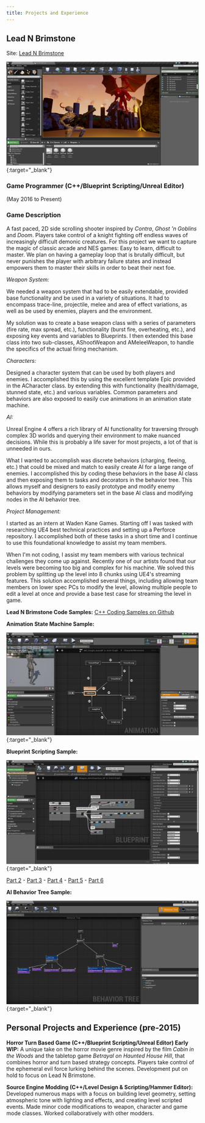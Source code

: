 ```yaml
---
title: Projects and Experience
---
```


## Lead N Brimstone
Site: [Lead N Brimstone](http://www.wadenkanestudios.com/#!projects/leadnbrimestone.html)

[![Lead N Brimstone Preview Picture](/assets/img/LnBPreview1.png)](/assets/img/LnBPreview1.png){:target="_blank"}

### Game Programmer (C++/Blueprint Scripting/Unreal Editor)
(May 2016 to Present)

### Game Description
A fast paced, 2D side scrolling shooter inspired by _Contra_, _Ghost 'n Goblins_ and _Doom_. Players take control of a knight fighting off endless waves of increasingly difficult demonic creatures. For this project we want to capture the magic of classic arcade and NES games: Easy to learn, difficult to master. We plan on having a gameplay loop that is brutally difficult, but never punishes the player with arbitrary failure states and instead empowers them to master their skills in order to beat their next foe.

*Weapon System:*

We needed a weapon system that had to be easily extendable, provided base functionality and be used in a variety of situations. It had to encompass trace-line, projectile, melee and area of effect variations, as well as be used by enemies, players and the environment.

My solution was to create a base weapon class with a series of parameters (fire rate, max spread, etc.), functionality (burst fire, overheating, etc.), and exposing key events and variables to Blueprints. I then extended this base class into two sub-classes, AShootWeapon and AMeleeWeapon, to handle the specifics of the actual firing mechanism.

*Characters:*

Designed a character system that can be used by both players and enemies. I accomplished this by using the excellent template Epic provided in the ACharacter class. by extending this with functionality (health/damage, stunned state, etc.) and various variables. Common parameters and behaviors are also exposed to easily cue animations in an animation state machine.

*AI:*

Unreal Engine 4 offers a rich library of AI functionality for traversing through complex 3D worlds and querying their environment to make nuanced decisions. While this is probably a life saver for most projects, a lot of that is unneeded in ours.

What I wanted to accomplish was discrete behaviors (charging, fleeing, etc.) that could be mixed and match to easily create AI for a large range of enemies. I accomplished this by coding these behaviors in the base AI class and then exposing them to tasks and decorators in the behavior tree. This allows myself and designers to easily prototype and modify enemy behaviors by modifying parameters set in the base AI class and modifying nodes in the AI behavior tree.

*Project Management:*

I started as an intern at Waden Kane Games. Starting off I was tasked with researching UE4 best technical practices and setting up a Perforce repository. I accomplished both of these tasks in a short time and I continue to use this foundational knowledge to assist my team members.

When I'm not coding, I assist my team members with various technical challenges they come up against. Recently one of our artists found that our levels were becoming too big and complex for his machine. We solved this problem by splitting up the level into 8 chunks using UE4's streaming features. This solution accomplished several things, including allowing team members on lower spec PCs to modify the level, allowing multiple people to edit a level at once and provide a base test case for streaming the level in game.

**Lead N Brimstone Code Samples:**
[C++ Coding Samples on Github](https://github.com/calebsmth54/Code-Samples/tree/master/LNB)

**Animation State Machine Sample:**

[![Lead N Brimstone Preview Picture](/assets/img/LnBPreview2.png)](/assets/img/LnBPreview2.png){:target="_blank"}

**Blueprint Scripting Sample:**

[![Lead N Brimstone Preview Picture](/assets/img/BPPreview1.png)](/assets/img/BPPreview1.png){:target="_blank"}

[Part 2](/assets/img/BPPreview2.png) -
[Part 3](/assets/img/BPPreview3.png) -
[Part 4](/assets/img/BPPreview4.png) -
[Part 5](/assets/img/BPPreview5.png) -
[Part 6](/assets/img/BPPreview6.png)

**AI Behavior Tree Sample:**

[![Lead N Brimstone Preview Picture](/assets/img/LnBPreview3.png)](/assets/img/LnBPreview3.png){:target="_blank"}

## Personal Projects and Experience (pre-2015)

**Horror Turn Based Game (C++/Blueprint Scripting/Unreal Editor) Early WIP:** A unique take on the horror movie genre inspired by the film _Cabin in the Woods_ and the tabletop game _Betrayal on Haunted House Hill_, that combines horror and turn based strategy concepts. Players take control of the ephemeral evil force lurking behind the scenes. Development put on hold to focus on Lead N Brimstone.

**Source Engine Modding (C++/Level Design & Scripting/Hammer Editor):** Developed numerous maps with a focus on building level geometry, setting atmospheric tone with lighting and effects, and creating level scripted events. Made minor code modifications to weapon, character and game mode classes. Worked collaboratively with other modders.
